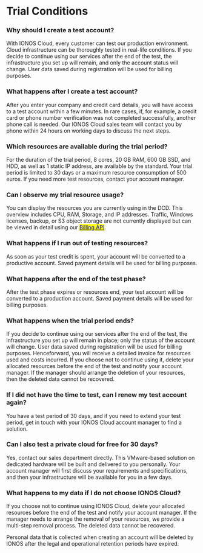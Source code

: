 # Trial Conditions

### Why should I create a test account?

With IONOS Cloud, every customer can test our production environment. Cloud infrastructure can be thoroughly tested in real-life conditions. If you decide to continue using our services after the end of the test, the infrastructure you set up will remain, and only the account status will change. User data saved during registration will be used for billing purposes.

### What happens after I create a test account?

After you enter your company and credit card details, you will have access to a test account within a few minutes. In rare cases, if, for example, a credit card or phone number verification was not completed successfully, another phone call is needed. Our IONOS Cloud sales team will contact you by phone within 24 hours on working days to discuss the next steps.

### Which resources are available during the trial period?

For the duration of the trial period, 8 cores, 20 GB RAM, 600 GB SSD, and HDD, as well as 1 static IP address, are available by the standard. Your trial period is limited to 30 days or a maximum resource consumption of 500 euros. If you need more test resources, contact your account manager.

### Can I observe my trial resource usage?

You can display the resources you are currently using in the DCD. This overview includes CPU, RAM, Storage, and IP addresses. Traffic, Windows licenses, backup, or S3 object storage are not currently displayed but can be viewed in detail using our [<mark style="color:blue;">Billing API</mark>](https://api.ionos.com/docs/billing/v3/).

### What happens if I run out of testing resources?

As soon as your test credit is spent, your account will be converted to a productive account. Saved payment details will be used for billing purposes.

### What happens after the end of the test phase?

After the test phase expires or resources end, your test account will be converted to a production account. Saved payment details will be used for billing purposes.

### What happens when the trial period ends?

If you decide to continue using our services after the end of the test, the infrastructure you set up will remain in place; only the status of the account will change. User data saved during registration will be used for billing purposes. Henceforward, you will receive a detailed invoice for resources used and costs incurred. If you choose not to continue using it, delete your allocated resources before the end of the test and notify your account manager. If the manager should arrange the deletion of your resources, then the deleted data cannot be recovered.

### If I did not have the time to test, can I renew my test account again?

You have a test period of 30 days, and if you need to extend your test period, get in touch with your IONOS Cloud account manager to find a solution.

### Can I also test a private cloud for free for 30 days?

Yes, contact our sales department directly. This VMware-based solution on dedicated hardware will be built and delivered to you personally. Your account manager will first discuss your requirements and specifications, and then your infrastructure will be available for you in a few days.

### What happens to my data if I do not choose IONOS Cloud?

If you choose not to continue using IONOS Cloud, delete your allocated resources before the end of the test and notify your account manager. If the manager needs to arrange the removal of your resources, we provide a multi-step removal process. The deleted data cannot be recovered.

Personal data that is collected when creating an account will be deleted by IONOS after the legal and operational retention periods have expired.
